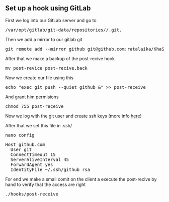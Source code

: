 ## Set up a hook using GitLab

First we log into our GitLab server and go to
<pre lang="bash">
/var/opt/gitlab/git-data/repositories/<group>/<project>.git.
</pre>

Then we add a mirror to our gitlab git
<pre lang="bash">
git remote add --mirror github git@github.com:ratalaika/KhaSpiller.git
</pre>

After that we make a backup of the post-recive hook
<pre lang="bash">
mv post-revice post-recive.back
</pre>

Now we create our file using this
<pre lang="bash">
echo "exec git push --quiet github &" >> post-receive
</pre>

And grant him permisions
<pre lang="bash">
chmod 755 post-receive
</pre>

Now we log with the git user and create ssh keys (more info [here](https://help.github.com/articles/generating-ssh-keys/))

After that we set this file in .ssh/
<pre lang="bash">
nano config
</pre>

<pre lang="bash">
Host github.com
  User git
  ConnectTimeout 15
  ServerAliveInterval 45
  ForwardAgent yes
  IdentityFile ~/.ssh/github_rsa
</pre>

For end we make a small comit on the client a execute the post-recive by hand to verify that the access are right
<pre lang="bash">
./hooks/post-receive
</pre>